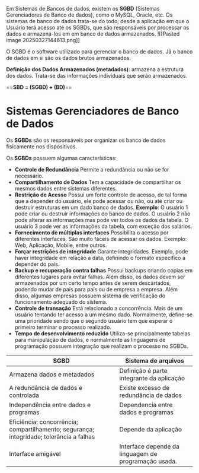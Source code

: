 Em Sistemas de Bancos de dados, existem os **SGBD** (Sistemas Gerenciadores de Banco de dados), como o MySQL, Oracle, etc.
Os sistemas de banco de dados trata-se do todo, desde a aplicação em que o Usuário terá acesso até os SGBDs, que são responsáveis por processar os dados e armazená-los em em banco de dados armazenados.
![[Pasted image 20250327144613.png]]

O SGBD é o software utilizado para gerenciar o banco de dados. 
Já o banco de dados em si são os dados brutos armazenados.

**Definição dos Dados Armazenados (metadados)**: armazena a estrutura dos dados. Trata-se das informações individuais que serão armazenados.

==**SBD = (SGBD) + (BD)**==

# Sistemas Gerenciadores de Banco de Dados
Os **SGBDs** são os responsáveis por organizar os banco de dados fisicamente nos dispositivos. 

Os **SGBDs** possuem algumas características:
- **Controle de Redundância**
	Permite a redundância ou não se for necessário.
- **Compartilhamento de Dados**
	Tem a capacidade de compartilhar os mesmos dados entre sistemas diferentes.
- **Restrição de Acesso**
	Possui um forte controle de acesso, de tal forma que a depender do usuário, ele pode acessar ou não, ou até criar ou destruir estruturas em um dado banco de dados.
		**Exemplo**: O usuário 1 pode criar ou destruir informações do banco de dados. O usuário 2 não pode alterar as informações mas pode ver todos os dados da tabela. O usuário 3 pode ver as informações da tabela, com exceção dos salários.
- **Fornecimento de múltiplas interfaces**
	Possibilita o acesso por diferentes interfaces. São muito fáceis de acessar os dados. Exemplo: Web, Aplicação, Mobile, entre outros.
- **Forçar restrições de integridade**
	Garante integridades. Exemplo, pode haver integridade em relação a data, definindo o formato especifico a depender do país.
- **Backup e recuperação contra falhas**
	Possui backups criando copias em diferentes lugares para evitar falhas. Além disso, os dados devem ser armazenados por um certo tempo antes de serem descartados, podendo mudar de país para país ou de empresa a empresa.
	Além disso, algumas empresas possuem sistema de verificação do funcionamento adequado do sistema.
- **Controle de transação**
	Está relacionado a concorrência. Mais de um usuário tentando ter acesso a um mesmo dado. Normalmente, define-se uma prioridade sendo que o segundo usuário tem que esperar o primeiro terminar o processo realizado.
- **Tempo de desenvolvimento reduzido**
	Utiliza-se principalmente tabelas para manipulação de dados, e normalmente as linguagens de programação possuem integração que realizam o processo no SGBDs.

| SGBD                                                                                    | Sistema de arquivos                                  |
| --------------------------------------------------------------------------------------- | ---------------------------------------------------- |
| Armazena dados e metadados                                                              | Definição é parte integrante da aplicação            |
| A redundância de dados e controlada                                                     | Existe excesso de redundância de dados               |
| Independência entre dados e programas                                                   | Dependencia entre dados e programas                  |
| Eficiência; concorrência; compartilhamento; segurança; integridade; tolerância a falhas | Depende da aplicação                                 |
| Interface amigável                                                                      | Interface depende da linguagem de programação usada. |

